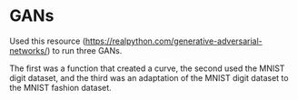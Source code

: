 # GANs
Used this resource (https://realpython.com/generative-adversarial-networks/) to run three GANs.

The first was a function that created a curve, the second used the MNIST digit dataset, and the third was an adaptation of the MNIST digit dataset to the MNIST fashion dataset.

